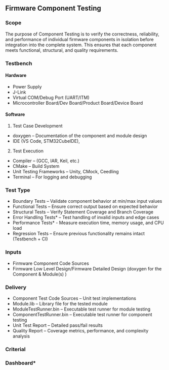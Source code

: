 ## Firmware Component Testing

### Scope

The purpose of Component Testing is to verify the correctness, reliability, and performance of individual firmware components in isolation before integration into the complete system. This ensures that each component meets functional, structural, and quality requirements.

### Testbench

#### Hardware

- Power Supply
- J-Link
- Virtual COM/Debug Port (UART/ITM)
- Microcontroller Board/Dev Board/Product Board/Device Board

#### Software

1. Test Case Development
- doxygen – Documentation of the component and module design
- IDE (VS Code, STM32CubeIDE),
  
2. Test Execution
- Compiler – (GCC, IAR, Keil, etc.)
- CMake – Build System
- Unit Testing Frameworks – Unity, CMock, Ceedling
- Terminal – For logging and debugging

### Test Type

- Boundary Tests – Validate component behavior at min/max input values
- Functional Tests – Ensure correct output based on expected behavior
- Structural Tests – Verify Statement Coverage and Branch Coverage
- Error Handling Tests* – Test handling of invalid inputs and edge cases
- Performance Tests* - Measure execution time, memory usage, and CPU load
- Regression Tests – Ensure previous functionality remains intact (Testbench + CI)

### Inputs

- Firmware Component Code Sources
- Firmware Low Level Design/Firmware Detailed Design (doxygen for the Component & Module(s) )

### Delivery

* Component Test Code Sources – Unit test implementations
* Module.lib – Library file for the tested module
* ModuleTestRunner.bin – Executable test runner for module testing
* ComponentTestRunner.bin – Executable test runner for component testing
* Unit Test Report – Detailed pass/fail results
* Quality Report – Coverage metrics, performance, and complexity analysis

### Criterial



### Dashboard*
 
